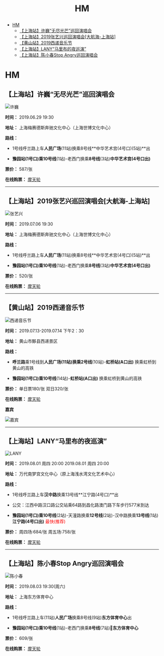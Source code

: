 <h1><p align="center">HM</p></h1>

- [HM](#hm)
  * [【上海站】许巍“无尽光芒”巡回演唱会](#【上海站】许巍“无尽光芒”巡回演唱会)
  * [【上海站】2019张艺兴巡回演唱会[大航海-上海站]](#-----2019-----------------)
  * [【黄山站】2019西递音乐节](#-----2019-----)
  * [【上海站】LANY“马里布的夜巡演”](#-----lany---------)
  * [【上海站】陈小春Stop Angry巡回演唱会](#--------stop-angry-----)

# HM

## 【上海站】许巍“无尽光芒”巡回演唱会
![许巍](https://img0.tking.cn/assets/img/5Rzy7SksST_.jpg "许巍")

**时间：** 2019.06.29 19:30

**地址：** 上海梅赛德斯奔驰文化中心（上海世博文化中心）

**路线：** 
* 1号线呼兰路上车**人民广场**(11站)换乘8号线**中华艺术宫(4号口)(5站)**出

* **豫园站(1号口)**乘**10号线**(1站)-老西门换乘**8号线**(3站)**中华艺术宫(4号口出)**

**票价：** 587/张

**在线购票：** [摩天轮](https://www.moretickets.com/content/5ca421b2c756b12648a5d2a1)

---

## 【上海站】2019张艺兴巡回演唱会[大航海-上海站]
![张艺兴](https://img2.tking.cn/assets/img/jcEhQiRTCj_.jpg "张艺兴")

**时间：** 2019.07.06 19:30

**地址：** 上海梅赛德斯奔驰文化中心（上海世博文化中心）

**路线：** 
* 1号线呼兰路上车**人民广场**(11站)换乘8号线**中华艺术宫(4号口)(5站)**出

* **豫园站(1号口)**乘**10号线**(1站)-老西门换乘**8号线**(3站)**中华艺术宫(4号口出)**

**票价：** 520/张

**在线购票：** [摩天轮](https://www.moretickets.com/content/5ce7830d908c38512dde64c4)

---
## 【黄山站】2019西递音乐节
![西递音乐节](https://img0.tking.cn/assets/img/iCh3p5dhKX_.png "西递音乐节")

**时间：** 2019.07.13-2019.07.14 下午2：30

**地址：**  黄山市黟县西递景区

**路线：** 
* **呼兰路**乘1号线到**人民广场(11站)**换乘**2号线**(10站)-**虹桥站(A口出)** 换乘虹桥到黄山的高铁

* **豫园站(1号口)**乘**10号线**(14站)-**虹桥站(A口出)** 换乘虹桥到黄山的高铁

**票价：** 单日票180/张 双日320/张

**在线购票：** [摩天轮](https://www.moretickets.com/content/5d0867af908c385e2cc0f5fb)

**嘉宾** 

![嘉宾](https://img2.tking.cn/assets/img/ptjnNydJZ2_.png "嘉宾")

---
## 【上海站】LANY“马里布的夜巡演”
![LANY](https://img2.tking.cn/assets/img/rWKmTmrptr_.jpg "LANY")

**时间：** 2019.08.01 周四 20:00  2019.08.01 周四 20:00

**地址：** 万代南梦宫文化中心（原上海浅水湾文化艺术中心）

**路线：** 
* 1号线呼兰路上车**汉中路**换乘13号线**江宁路(4号口)**出

* 公交：江西中路汉口路公交站乘64路到昌化路澳门路下车步行577米到达

* **豫园站(1号口)**乘**10号线**(2站)-天潼路换乘**12号线**(2站)-汉中路换乘**13号线**(1站)**江宁路(4号口出)** <span style="color:red">最快(推荐)</span>

**票价：** 周四场:684/张 周五场:758/张

**在线购票：** [摩天轮](https://www.moretickets.com/content/5c99d256c756b10b4a3e8f81#intro_panel)


---
## 【上海站】陈小春Stop Angry巡回演唱会
![陈小春](https://img0.tking.cn/assets/img/eX3ya6dDzY_.jpg "陈小春")

**时间：** 2019.08.03 19:30(周六)

**地址：** 上海东方体育中心

**路线：** 
* 1号线呼兰路上车(11站)**人民广场**换乘8号线(9站)**东方体育中心**出

* **豫园站(1号口)**乘**10号线**(1站)-老西门换乘**8号线**(7站)**东方体育中心**

**票价：** 609/张

**在线购票：** [摩天轮](https://www.moretickets.com/content/5bad97c5908c38629957c9d3)